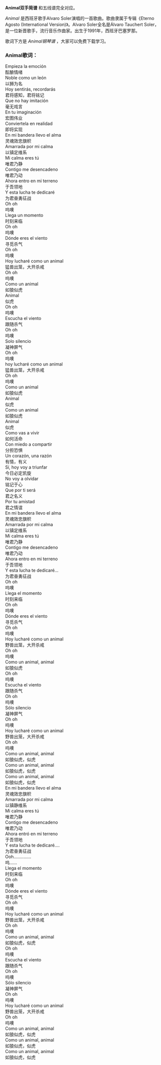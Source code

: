 

**Animal双手简谱** 和五线谱完全对应。

_Animal_ 是西班牙歌手Alvaro Soler演唱的一首歌曲。歌曲隶属于专辑《Eterno Agosto (International
Version)》。Alvaro Soler全名是Álvaro Tauchert
Soler，是一位新晋歌手，流行音乐作曲家。出生于1991年，西班牙巴塞罗那。

歌词下方是 _Animal钢琴谱_ ，大家可以免费下载学习。

### Animal歌词：

Empieza la emoción  
酝酿情绪  
Noble como un león  
以狮为名  
Hoy sentirás, recordarás  
君将感知，君将铭记  
Que no hay imitación  
毫无戏言  
En tu imaginación  
宏图伟业  
Conviertela en realidad  
即将实现  
En mi bandera llevo el alma  
灵魂效忠旗帜  
Amarrada por mi calma  
以镇定维系  
Mi calma eres tú  
唯君乃静  
Contigo me desencadeno  
唯君乃动  
Ahora entro en mi terreno  
于吾领地  
Y esta lucha te dedicaré  
为君奋勇征战  
Oh oh  
呜噢  
Llega un momento  
时刻来临  
Oh oh  
呜噢  
Dónde eres el viento  
寻觅杀气  
Oh oh  
呜噢  
Hoy lucharé como un animal  
猛兽出笼，大开杀戒  
Oh oh  
呜噢  
Como un animal  
如狼似虎  
Animal  
似虎  
Oh oh  
呜噢  
Escucha el viento  
跟随杀气  
Oh oh  
呜噢  
Solo silencio  
凝神屏气  
Oh oh  
呜噢  
hoy lucharé como un animal  
猛兽出笼，大开杀戒  
Oh oh  
呜噢  
Como un animal  
如狼似虎  
Animal  
似虎  
Como un animal  
如狼似虎  
Animal  
似虎  
Como vas a vivir  
如何活命  
Con miedo a compartir  
分担恐惧  
Un corazón, una razón  
有情，有义  
Sí, hoy voy a triunfar  
今日必定凯旋  
No voy a olvidar  
铭记于心  
Que por ti será  
君之名义  
Por tu amistad  
君之情谊  
En mi bandera llevo el alma  
灵魂效忠旗帜  
Amarrada por mi calma  
以镇定维系  
Mi calma eres tú  
唯君乃静  
Contigo me desencadeno  
唯君乃动  
Ahora entro en mi terreno  
于吾领地  
Y esta lucha te dedicaré...  
为君奋勇征战  
Oh oh  
呜噢  
Llega el momento  
时刻来临  
Oh oh  
呜噢  
Dónde eres el viento  
寻觅杀气  
Oh oh  
呜噢  
Hoy lucharé como un animal  
野兽出笼，大开杀戒  
Oh oh  
呜噢  
Como un animal, animal  
如狼似虎  
Oh oh  
呜噢  
Escucha el viento  
跟随杀气  
Oh oh  
呜噢  
Sólo silencio  
凝神屏气  
Oh oh  
呜噢  
Hoy lucharé como un animal  
野兽出笼，大开杀戒  
Oh oh  
呜噢  
Como un animal, animal  
如狼似虎，似虎  
Como un animal, animal  
如狼似虎，似虎  
Como un animal, animal  
如狼似虎，似虎  
En mi bandera llevo el alma  
灵魂效忠旗帜  
Amarrada por mi calma  
以镇静维系  
Mi calma eres tú  
唯君乃静  
Contigo me desencadeno  
唯君乃动  
Ahora entró en mi terreno  
于吾领地  
Y esta lucha te dedicaré....  
为君奋勇征战  
Ooh..............  
呜……  
Llega el momento  
时刻来临  
Oh oh  
呜噢  
Dónde eres el viento  
寻觅杀气  
Oh oh  
呜噢  
Hoy lucharé como un animal  
野兽出笼，大开杀戒  
Oh oh  
呜噢  
Como un animal, animal  
如狼似虎，似虎  
Oh oh  
呜噢  
Escucha el viento  
跟随杀气  
Oh oh  
呜噢  
Sólo silencio  
凝神屏气  
Oh oh  
呜噢  
Hoy lucharé como un animal  
野兽出笼，大开杀戒  
Oh oh  
呜噢  
Como un animal, animal  
如狼似虎，似虎  
Como un animal, animal  
如狼似虎，似虎  
Como un animal, animal  
如狼似虎，似虎

